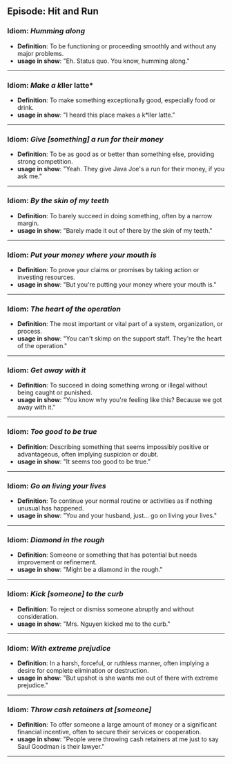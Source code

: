 ## Episode: Hit and Run

### Idiom: *Humming along*
- **Definition**: To be functioning or proceeding smoothly and without any major problems.
- **usage in show**: "Eh. Status quo. You know, humming along." 
---

### Idiom: *Make a k*ller latte*
- **Definition**: To make something exceptionally good, especially food or drink.
- **usage in show**: "I heard this place makes a k*ller latte." 
---

### Idiom: *Give [something] a run for their money*
- **Definition**: To be as good as or better than something else, providing strong competition.
- **usage in show**: "Yeah. They give Java Joe's a run for their money, if you ask me."
---

### Idiom: *By the skin of my teeth*
- **Definition**:  To barely succeed in doing something, often by a narrow margin.
- **usage in show**: "Barely made it out of there by the skin of my teeth."
---

### Idiom: *Put your money where your mouth is*
- **Definition**: To prove your claims or promises by taking action or investing resources.
- **usage in show**: "But you're putting your money where your mouth is." 
---

### Idiom: *The heart of the operation*
- **Definition**: The most important or vital part of a system, organization, or process.
- **usage in show**: "You can't skimp on the support staff. They're the heart of the operation." 
---

### Idiom: *Get away with it*
- **Definition**: To succeed in doing something wrong or illegal without being caught or punished.
- **usage in show**: "You know why you're feeling like this? Because we got away with it." 
---

### Idiom: *Too good to be true*
- **Definition**:  Describing something that seems impossibly positive or advantageous, often implying suspicion or doubt.
- **usage in show**: "It seems too good to be true."
---

### Idiom: *Go on living your lives*
- **Definition**: To continue your normal routine or activities as if nothing unusual has happened.
- **usage in show**: "You and your husband, just... go on living your lives." 
---

### Idiom: *Diamond in the rough*
- **Definition**:  Someone or something that has potential but needs improvement or refinement.
- **usage in show**: "Might be a diamond in the rough." 
---

### Idiom: *Kick [someone] to the curb*
- **Definition**: To reject or dismiss someone abruptly and without consideration.
- **usage in show**: "Mrs. Nguyen kicked me to the curb." 
---

### Idiom: *With extreme prejudice*
- **Definition**: In a harsh, forceful, or ruthless manner, often implying a desire for complete elimination or destruction.
- **usage in show**: "But upshot is she wants me out of there with extreme prejudice." 
---

### Idiom: *Throw cash retainers at [someone]*
- **Definition**: To offer someone a large amount of money or a significant financial incentive, often to secure their services or cooperation.
- **usage in show**: "People were throwing cash retainers at me just to say Saul Goodman is their lawyer." 
--- 


